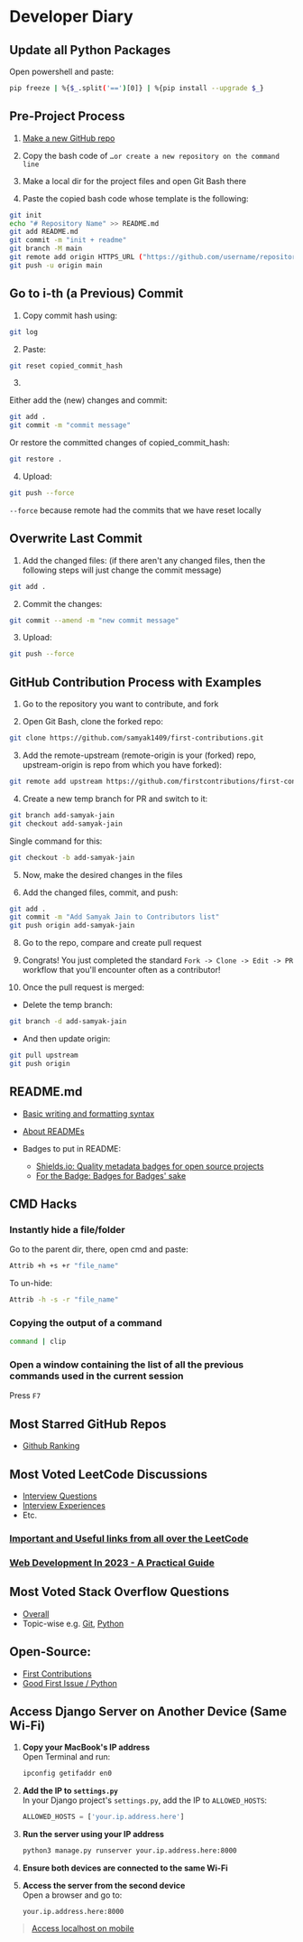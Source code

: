 # Developer Diary


## Update all Python Packages

Open powershell and paste:
```bash
pip freeze | %{$_.split('==')[0]} | %{pip install --upgrade $_}
```


## Pre-Project Process

1) [Make a new GitHub repo](https://github.com/new)

2) Copy the bash code of `…or create a new repository on the command line`

3) Make a local dir for the project files and open Git Bash there

4) Paste the copied bash code whose template is the following:
```bash
git init
echo "# Repository Name" >> README.md
git add README.md
git commit -m "init + readme"
git branch -M main
git remote add origin HTTPS_URL ("https://github.com/username/repository-name.git")
git push -u origin main
```


## Go to i-th (a Previous) Commit

1) Copy commit hash using:
```bash
git log
```

2) Paste:
```bash
git reset copied_commit_hash
```

3) 
Either add the (new) changes and commit:
```bash
git add .
git commit -m "commit message"
```
Or restore the committed changes of copied_commit_hash:
```bash
git restore .
```

4) Upload:
```bash
git push --force
```
`--force` because remote had the commits that we have reset locally


## Overwrite Last Commit

1) Add the changed files: (if there aren't any changed files, then the following steps will just change the commit message)
```bash
git add .
```

2) Commit the changes:
```bash
git commit --amend -m "new commit message"
```

3) Upload:
```bash
git push --force
```


## GitHub Contribution Process with Examples

1) Go to the repository you want to contribute, and fork

2) Open Git Bash, clone the forked repo:
```bash
git clone https://github.com/samyak1409/first-contributions.git
```

3) Add the remote-upstream (remote-origin is your (forked) repo, upstream-origin is repo from which you have forked):
```bash
git remote add upstream https://github.com/firstcontributions/first-contributions.git
```

4) Create a new temp branch for PR and switch to it:
```bash
git branch add-samyak-jain
git checkout add-samyak-jain
```
Single command for this: 
```bash
git checkout -b add-samyak-jain
```

5) Now, make the desired changes in the files

6) Add the changed files, commit, and push:
```bash
git add .
git commit -m "Add Samyak Jain to Contributors list"
git push origin add-samyak-jain
```

8) Go to the repo, compare and create pull request

9) Congrats! You just completed the standard `Fork -> Clone -> Edit -> PR` workflow that you'll encounter often as a contributor!

10) Once the pull request is merged:
- Delete the temp branch:
```bash
git branch -d add-samyak-jain
```
- And then update origin:
```bash
git pull upstream
git push origin
```


## README.md

- [Basic writing and formatting syntax](https://docs.github.com/en/github/writing-on-github/getting-started-with-writing-and-formatting-on-github/basic-writing-and-formatting-syntax)

- [About READMEs](https://docs.github.com/en/github/creating-cloning-and-archiving-repositories/creating-a-repository-on-github/about-readmes)

- Badges to put in README:
    - [Shields.io: Quality metadata badges for open source projects](https://shields.io)
    - [For the Badge: Badges for Badges' sake](https://forthebadge.com)


## CMD Hacks

### Instantly hide a file/folder

Go to the parent dir, there, open cmd and paste:
```bash
Attrib +h +s +r "file_name"
```

To un-hide:
```bash
Attrib -h -s -r "file_name"
```

### Copying the output of a command

```bash
command | clip
```

### Open a window containing the list of all the previous commands used in the current session

Press `F7`


## Most Starred GitHub Repos

- [Github Ranking](https://github.com/EvanLi/Github-Ranking)


## Most Voted LeetCode Discussions

- [Interview Questions](https://leetcode.com/discuss/interview-question?orderBy=most_votes)
- [Interview Experiences](https://leetcode.com/discuss/interview-experience?orderBy=most_votes)
- Etc.

### [Important and Useful links from all over the LeetCode](https://leetcode.com/discuss/general-discussion/665604/Important-and-Useful-links-from-all-over-the-LeetCode)

### [Web Development In 2023 - A Practical Guide](https://youtu.be/u72H_zZzkcw)


## Most Voted Stack Overflow Questions

- [Overall](https://stackoverflow.com/questions?tab=Votes)
- Topic-wise e.g. [Git](https://stackoverflow.com/questions/tagged/git?sort=MostVotes), [Python](https://stackoverflow.com/questions/tagged/python?sort=MostVotes)



## Open-Source:

- [First Contributions](https://firstcontributions.github.io/#project-list)
- [Good First Issue / Python](https://goodfirstissue.dev/language/python)


## Access Django Server on Another Device (Same Wi-Fi)

1. **Copy your MacBook's IP address**  
   Open Terminal and run:  
   ```bash
   ipconfig getifaddr en0
   ```

2. **Add the IP to `settings.py`**  
   In your Django project's `settings.py`, add the IP to `ALLOWED_HOSTS`:  
   ```python
   ALLOWED_HOSTS = ['your.ip.address.here']
   ```

3. **Run the server using your IP address**  
   ```bash
   python3 manage.py runserver your.ip.address.here:8000
   ```

4. **Ensure both devices are connected to the same Wi-Fi**

5. **Access the server from the second device**  
   Open a browser and go to:  
   ```
   your.ip.address.here:8000
   ```

> [Access localhost on mobile](https://www.linkedin.com/posts/sohail-js_javascriptwithsohailtips-ugcPost-7049115341955731456-ysUD)
